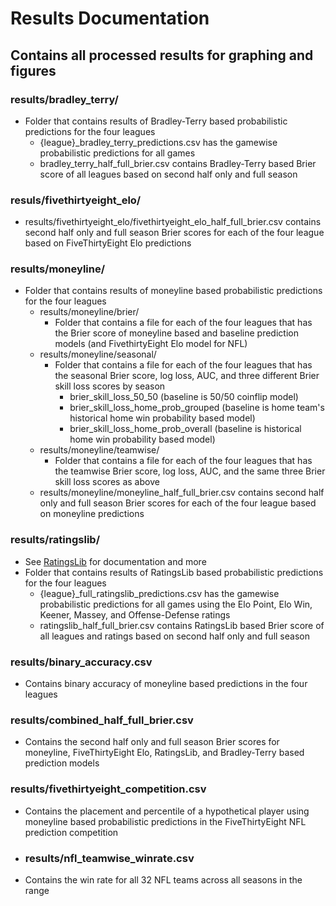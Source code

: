 # Results Documentation

## Contains all processed results for graphing and figures

### results/bradley_terry/
- Folder that contains results of Bradley-Terry based probabilistic predictions for the four leagues
    - {league}_bradley_terry_predictions.csv has the gamewise probabilistic predictions for all games
    - bradley_terry_half_full_brier.csv contains Bradley-Terry based Brier score of all leagues based on second half only and full season

### resuls/fivethirtyeight_elo/
- results/fivethirtyeight_elo/fivethirtyeight_elo_half_full_brier.csv contains second half only and full season Brier scores for each of the four league based on FiveThirtyEight Elo predictions

### results/moneyline/
- Folder that contains results of moneyline based probabilistic predictions for the four leagues
    - results/moneyline/brier/
        - Folder that contains a file for each of the four leagues that has the Brier score of moneyline based and baseline prediction models (and FivethirtyEight Elo model for NFL)
    - results/moneyline/seasonal/
        - Folder that contains a file for each of the four leagues that has the seasonal Brier score, log loss, AUC, and three different Brier skill loss scores by season
            - brier_skill_loss_50_50 (baseline is 50/50 coinflip model)
            - brier_skill_loss_home_prob_grouped (baseline is home team's historical home win probability based model)
            - brier_skill_loss_home_prob_overall (baseline is historical home win probability based model)
    - results/moneyline/teamwise/
        - Folder that contains a file for each of the four leagues that has the teamwise Brier score, log loss, AUC, and the same three Brier skill loss scores as above
    - results/moneyline/moneyline_half_full_brier.csv contains second half only and full season Brier scores for each of the four league based on moneyline predictions
    
### results/ratingslib/
- See [RatingsLib](https://github.com/ktalattinis/ratingslib) for documentation and more
- Folder that contains results of RatingsLib based probabilistic predictions for the four leagues
    - {league}_full_ratingslib_predictions.csv has the gamewise probabilistic predictions for all games using the Elo Point, Elo Win, Keener, Massey, and Offense-Defense ratings
    - ratingslib_half_full_brier.csv contains RatingsLib based Brier score of all leagues and ratings based on second half only and full season

### results/binary_accuracy.csv
- Contains binary accuracy of moneyline based predictions in the four leagues

### results/combined_half_full_brier.csv
- Contains the second half only and full season Brier scores for moneyline, FiveThirtyEight Elo, RatingsLib, and Bradley-Terry based prediction models

### results/fivethirtyeight_competition.csv
- Contains the placement and percentile of a hypothetical player using moneyline based probabilistic predictions in the FiveThirtyEight NFL prediction competition

- ### results/nfl_teamwise_winrate.csv
- Contains the win rate for all 32 NFL teams across all seasons in the range